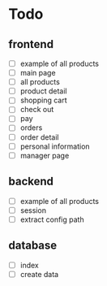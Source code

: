 # Todo

## frontend

- [ ] example of all products
- [ ] main page
- [ ] all products
- [ ] product detail
- [ ] shopping cart
- [ ] check out
- [ ] pay
- [ ] orders
- [ ] order detail
- [ ] personal information
- [ ] manager page

## backend

- [ ] example of all products
- [ ] session
- [ ] extract config path

## database

- [ ] index
- [ ] create data